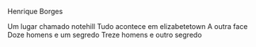 Henrique Borges 

Um lugar chamado notehill
Tudo acontece em elizabetetown
A outra face
Doze homens e um segredo
Treze homens e outro segredo 
